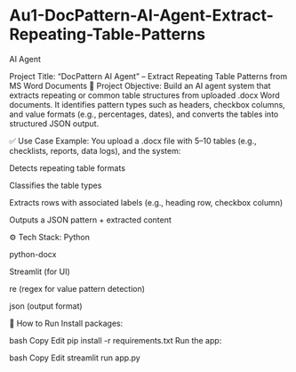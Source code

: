 # Au1-DocPattern-AI-Agent-Extract-Repeating-Table-Patterns
AI Agent

Project Title: “DocPattern AI Agent” – Extract Repeating Table Patterns from MS Word Documents
📌 Project Objective:
Build an AI agent system that extracts repeating or common table structures from uploaded .docx Word documents. It identifies pattern types such as headers, checkbox columns, and value formats (e.g., percentages, dates), and converts the tables into structured JSON output.

✅ Use Case Example:
You upload a .docx file with 5–10 tables (e.g., checklists, reports, data logs), and the system:

Detects repeating table formats

Classifies the table types

Extracts rows with associated labels (e.g., heading row, checkbox column)

Outputs a JSON pattern + extracted content

⚙️ Tech Stack:
Python

python-docx

Streamlit (for UI)

re (regex for value pattern detection)

json (output format)

🚀 How to Run
Install packages:

bash
Copy
Edit
pip install -r requirements.txt
Run the app:

bash
Copy
Edit
streamlit run app.py
